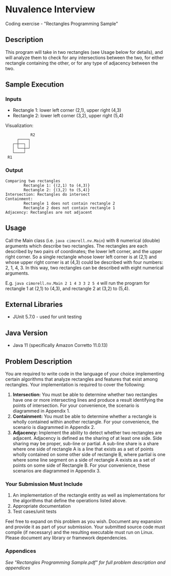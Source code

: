 # Nuvalence Interview
Coding exercise - "Rectangles Programming Sample"

## Description
This program will take in two rectangles (see Usage below for details), and will analyze them to check for any
intersections between the two, for either rectangle containing the other, or for any type of adjacency between the two.

## Sample Execution
### Inputs
* Rectangle 1: lower left corner (2,1), upper right (4,3)
* Rectangle 2: lower left corner (3,2), upper right (5,4)

Visualization:
```
           R2
     ┌────┐
   ┌─┼──┐ │
   │ └──┼─┘
   └────┘
 R1
```

### Output
```
Comparing two rectangles
        Rectangle 1: {(2,1) to (4,3)}
        Rectangle 2: {(3,2) to (5,4)}
Intersection: Rectangles do intersect
Containment:
        Rectangle 1 does not contain rectangle 2
        Rectangle 2 does not contain rectangle 1
Adjacency: Rectangles are not adjacent
```

## Usage
Call the Main class (i.e. `java cimorell.nv.Main`) with 8 numerical (double) arguments which describe two rectangles.
The rectangles are each described by two pairs of coordinates; the lower left corner, and the upper right corner. So a
single rectangle whose lower left corner is at (2,1) and whose upper right corner is at (4,3) could be described with
four numbers: 2, 1, 4, 3. In this way, two rectangles can be described with eight numerical arguments.

E.g. `java cimorell.nv.Main 2 1 4 3 3 2 5 4` will run the program for rectangle 1 at (2,1) to (4,3), and rectangle 2 at
(3,2) to (5,4).

## External Libraries
* JUnit 5.7.0 - used for unit testing

## Java Version
* Java 11 (specifically Amazon Corretto 11.0.13)

## Problem Description
You are required to write code in the language of your choice implementing certain algorithms that
analyze rectangles and features that exist among rectangles. Your implementation is required to cover
the following:

1. **Intersection:** You must be able to determine whether two rectangles have one or more intersecting lines and
produce a result identifying the points of intersection. For your convenience, the scenario is diagrammed in
Appendix 1.
2. **Containment:** You must be able to determine whether a rectangle is wholly contained within another rectangle.
For your convenience, the scenario is diagrammed in Appendix 2.
3. **Adjacency:** Implement the ability to detect whether two rectangles are adjacent. Adjacency is defined as the
sharing of at least one side. Side sharing may be proper, sub-line or partial. A sub-line share is a share where one
side of rectangle A is a line that exists as a set of points wholly contained on some other side of rectangle B, where
partial is one where some line segment on a side of rectangle A exists as a set of points on some side of Rectangle B.
For your convenience, these scenarios are diagrammed in Appendix 3.

### Your Submission Must Include
1. An implementation of the rectangle entity as well as implementations for the algorithms that define the operations
listed above.
2. Appropriate documentation
3. Test cases/unit tests

Feel free to expand on this problem as you wish. Document any expansion and provide it as part of your submission. Your
submitted source code must compile (if necessary) and the resulting executable must run on Linux. Please document any
library or framework dependencies.

### Appendices
*See "Rectangles Programming Sample.pdf" for full problem description and appendices*
